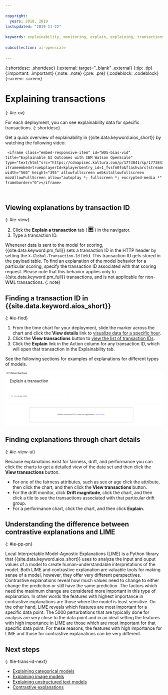 ```yaml
---

copyright:
  years: 2018, 2019
lastupdated: "2019-11-22"

keywords: explainability, monitoring, explain, explaining, transactions, transaction ID

subcollection: ai-openscale

---
```


{:shortdesc: .shortdesc}
{:external: target="_blank" .external}
{:tip: .tip}
{:important: .important}
{:note: .note}
{:pre: .pre}
{:codeblock: .codeblock}
{:screen: .screen}

# Explaining transactions
{: #ie-ov}

For each deployment, you can see explainability data for specific transactions.
{: shortdesc}

Get a quick overview of explainability in {{site.data.keyword.aios_short}} by watching the following video:


<p>
  <div class="embed-responsive embed-responsive-16by9">


     <iframe class="embed-responsive-item" id="WOS-bias-vid" title="Explainable AI Outcomes with IBM Watson OpenScale" type="text/html"src="https://cdnapisec.kaltura.com/p/1773841/sp/177384100/embedIframeJs/uiconf_id/39954662/partner_id/1773841?iframeembed=true&playerId=kplayer&entry_id=1_fvsfm0fo&flashvars[streamerType]=auto" width="560" height="395" allowfullscreen webkitallowfullscreen mozAllowFullScreen allow="autoplay *; fullscreen *; encrypted-media *" frameborder="0"></iframe>

  </div>
</p>

<p>&nbsp;</p>


## Viewing explanations by transaction ID
{: #ie-view}

2. Click the **Explain a transaction** tab ( ![Explain a transaction tab](images/wos-insight-transact-tab.png) ) in the navigator.
3. Type a transaction ID.

Whenever data is sent to the model for scoring, {{site.data.keyword.pm_full}} sets a transaction ID in the HTTP header by setting the `X-Global-Transaction-Id` field. This transaction ID gets stored in the payload table. To find an explanation of the model behavior for a particular scoring, specify the transaction ID associated with that scoring request. Please note that this behavior applies only to {{site.data.keyword.pm_full}} transactions, and is not applicable for non-WML transactions.
{: note}

## Finding a transaction ID in {{site.data.keyword.aios_short}}
{: #ie-find}

1.  From the time chart for your deployment, slide the marker across the chart and click the **View details** link to [visualize data for a specific hour](/docs/services/ai-openscale?topic=ai-openscale-it-ov#it-vdet).
1.  Click the **View transactions** button to [view the list of transaction IDs](/docs/services/ai-openscale?topic=ai-openscale-it-ov#it-tra).
1.  Click the **Explain** link in the Action column for any transaction ID, which will open that transaction in the Explainability tab.

  See the following sections for examples of explanations for different types of models.

  ![Explainability transaction ID](images/wos-insight-explain-trans-id.png)

## Finding explanations through chart details
{: #ie-view-ui}

Because explanations exist for fairness, drift, and performance you can click the charts to get a detailed view of the data set and then click the **View transactions** button.

- For one of the fairness attributes, such as sex or age click the attribute, then click the chart, and then click the **View transactions** button.
- For the drift monitor, click **Drift magnitude**, click the chart, and then click a tile to see the transactions associated with that particular drift group.
- For a performance chart, click the chart, and then click **Explain**.

## Understanding the difference between contrastive explanations and LIME
{: #ie-pp-pn}

Local Interpretable Model-Agnostic Explanations (LIME) is a Python library that {{site.data.keyword.aios_short}} uses to analyze the input and ouput values of a model to create human-understandable interpretations of the model. Both LIME and contrastive explanation are valuable tools for making sense of a model, however, they offer very different perspectives. Contrastive explanations reveal how much values need to change to either change the prediction or still have the same prediction. The factors which need the maximum change are considered more important in this type of explanation. In other words the features with highest importance in contrastive explanations are those where the model is least sensitive. On the other hand, LIME reveals which features are most important for a specific data point. The 5000 perturbations that are typically done for analysis are very close to the data point and in an ideal setting the features with high importance in LIME are those which are most important for that specific data point. For these reasons, the features with high importance for LIME and those for contrastive explanations can be very different.



## Next steps
{: #ie-trans-id-next}

- [Explaining categorical models](/docs/services/ai-openscale?topic=ai-openscale-ie-class)
- [Explaining image models](/docs/services/ai-openscale?topic=ai-openscale-ie-image)
- [Explaining unstructured text models](/docs/services/ai-openscale?topic=ai-openscale-ie-unstruct)
- [Contrastive explanations](/docs/services/ai-openscale?topic=ai-openscale-ie-pp-pn)
